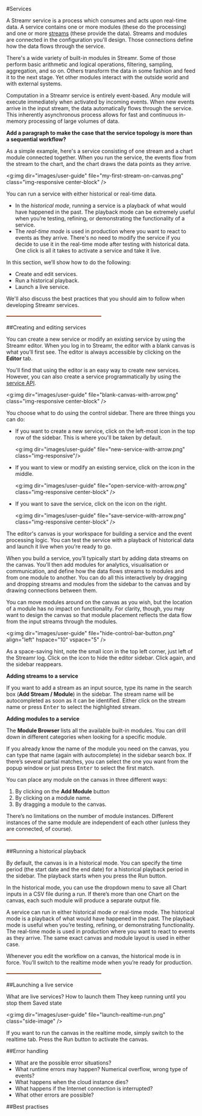 #Services

A Streamr service is a process which consumes and acts upon real-time data.  A service contains one or more modules (these do the processing) and one or more [streams](#what-is-a-stream) (these provide the data).  Streams and modules are connected in the configuration you'll design.  Those connections define how the data flows through the service.

There's a wide variety of built-in modules in Streamr.  Some of those perform basic arithmetic and logical operations, filtering, sampling, aggregation, and so on. Others transform the data in some fashion and feed it to the next stage.  Yet other modules interact with the outside world and with external systems.

Computation in a Streamr service is entirely event-based. Any module will execute immediately when activated by incoming events. When new events arrive in the input stream, the data automatically flows through the service. This inherently asynchronous process allows for fast and continuous in-memory processing of large volumes of data.

**Add a paragraph to make the case that the service topology is more than a sequential workflow?**

As a simple example, here's a service consisting of one stream and a chart module connected together.  When you run the service, the events flow from the stream to the chart, and the chart draws the data points as they arrive.

<g:img dir="images/user-guide" file="my-first-stream-on-canvas.png" class="img-responsive center-block" />

You can run a service with either historical or real-time data.

- In the *historical mode*, running a service is a playback of what would have happened in the past. The playback mode can be extremely useful when you’re testing, refining, or demonstrating the functionality of a service.
- The *real-time mode* is used in production where you want to react to events as they arrive. There's no need to modify the service if you decide to use it in the real-time mode after testing with historical data.  One click is all it takes to activate a service and take it live.

In this section, we’ll show how to do the following: 

- Create and edit services.
- Run a historical playback.
- Launch a live service.

We'll also discuss the best practices that you should aim to follow when developing Streamr services.

<hr style="width: 50%; border-top: #E9570F solid 1px;  margin-top: 20px; margin-bottom: 20px">

##Creating and editing services

You can create a new service or modify an existing service by using the Streamr editor. When you log in to Streamr, the editor with a blank canvas is what you’ll first see. The editor is always accessible by clicking on the **Editor** tab.

You'll find that using the editor is an easy way to create new services. However, you can also create a service programmatically by using the [service API](#service-API-reference). 

<g:img dir="images/user-guide" file="blank-canvas-with-arrow.png" class="img-responsive center-block" />

You choose what to do using the control sidebar. There are three things you can do:

- If you want to create a new service, click on the left-most icon in the top row of the sidebar. This is where you'll be taken by default.

   <g:img dir="images/user-guide" file="new-service-with-arrow.png" class="img-responsive"/>

- If you want to view or modify an existing service, click on the icon in the middle.

    <g:img dir="images/user-guide" file="open-service-with-arrow.png" class="img-responsive center-block" />

- If you want to save the service, click on the icon on the right.

    <g:img dir="images/user-guide" file="save-service-with-arrow.png" class="img-responsive center-block" />

The editor's canvas is your workspace for building a service and the event processing logic. You can test the service with a playback of historical data and launch it live when you're ready to go.

When you build a service, you’ll typically start by adding data streams on the canvas.  You’ll then add modules for analytics, visualisation or communication, and define how the data flows streams to modules and from one module to another.  You can do all this interactively by dragging and dropping streams and modules from the sidebar to the canvas and by drawing connections between them.

You can move modules around on the canvas as you wish, but the location of a module has no impact on functionality.  For clarity, though, you may want to design the canvas so that module placement reflects the data flow from the input streams through the modules.

<g:img dir="images/user-guide" file="hide-control-bar-button.png" align="left"  hspace="10" vspace="5" />

As a space-saving hint, note the small icon in the top left corner, just left of the Streamr log.  Click on the icon to hide the editor sidebar.  Click again, and the sidebar reappears. 

**Adding streams to a service**

If you want to add a stream as an input source, type its name in the search box (**Add Stream / Module**) in the sidebar. The stream name will be autocompleted as soon as it can be identified. Either click on the stream name or press <kbd>Enter</kbd> to select the highlighted stream.

**Adding modules to a service**

The **Module Browser** lists all the available built-in modules.  You can drill down in different categories when looking for a specific module. 

If you already know the name of the module you need on the canvas, you can type that name (again with autocomplete) in the sidebar search box.  If there’s several partial matches, you can select the one you want from the popup window or just press <kbd>Enter</kbd> to select the first match.

You can place any module on the canvas in three different ways:

1. By clicking on the **Add Module** button
2. By clicking on a module name.
3. By dragging a module to the canvas.

There’s no limitations on the number of module instances.  Different instances of the same module are independent of each other (unless they are connected, of course).

<hr style="width: 50%; border-top: #E9570F solid 1px;  margin-top: 20px; margin-bottom: 20px">

##Running a historical playback

By default, the canvas is in a historical mode.  You can specify the time period (the start date and the end date) for a historical playback period in the sidebar.  The playback starts when you press the Run button.

In the historical mode, you can use the dropdown menu to save all Chart inputs in a CSV file during a run.  If there’s more than one Chart on the canvas, each such module will produce a separate output file.

A service can run in either historical mode or real-time mode.  The historical mode is a playback of what would have happened in the past.  The playback mode is useful when you’re testing, refining, or demonstrating functionality.  The real-time mode is used in production where you want to react to events as they arrive.  The same exact canvas and module layout is used in either case.

Whenever you edit the workflow on a canvas, the historical mode is in force.  You’ll switch to the realtime mode when you’re ready for production.

<hr style="width: 50%; border-top: #E9570F solid 1px;  margin-top: 20px; margin-bottom: 20px">

##Launching a live service

What are live services?
How to launch them
They keep running until you stop them
Saved state

<g:img dir="images/user-guide" file="launch-realtime-run.png" class="side-image" />

If you want to run the canvas in the realtime mode, simply switch to the realtime tab.  Press the Run button to activate the canvas.

##Error handling

- What are the possible error situations?
- What runtime errors may happen? Numerical overflow, wrong type of events?
- What happens when the cloud instance dies?
- What happens if the Internet connection is interrupted?
- What other errors are possible?

##Best practises


